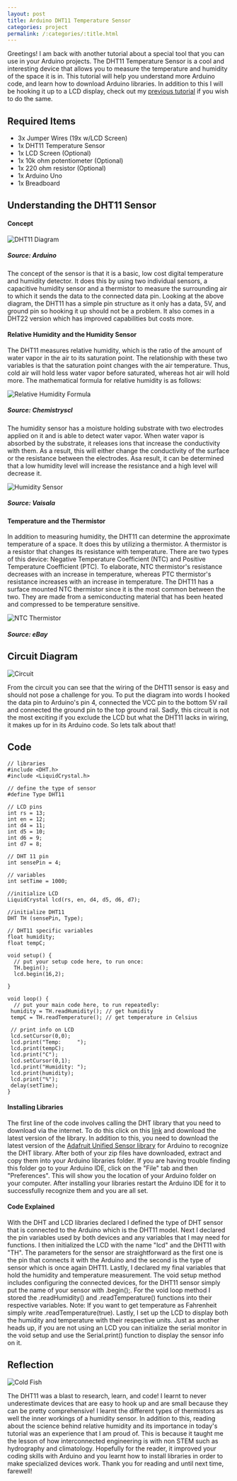 ```yaml
---
layout: post
title: Arduino DHT11 Temperature Sensor
categories: project
permalink: /:categories/:title.html
---
```


Greetings! I am back with another tutorial about a special tool that you can use in your Arduino projects. The DHT11 Temperature Sensor is a cool and interesting device that allows you to measure the temperature and humidity of the space it is in. This tutorial will help you understand more Arduino code, and learn how to download Arduino libraries. In addition to this I will be hooking it up to a LCD display, check out my [previous tutorial](https://ritishpaul.github.io/ritish_blog/project/Arduino-LCD-Display.html) if you wish to do the same.

## Required Items
- 3x Jumper Wires (19x w/LCD Screen)
- 1x DHT11 Temperature Sensor
- 1x LCD Screen (Optional)
- 1x 10k ohm potentiometer (Optional)
- 1x 220 ohm resistor (Optional)
- 1x Arduino Uno
- 1x Breadboard

## Understanding the DHT11 Sensor

#### Concept

![DHT11 Diagram](/ritish_blog/images/dhtdiagram.png)
##### Source: Arduino

The concept of the sensor is that it is a basic, low cost digital temperature and humidity detector. It does this by using two individual sensors, a capacitive humidity sensor and a thermistor to measure the surrounding air to which it sends the data to the connected data pin. Looking at the above diagram, the DHT11 has a simple pin structure as it only has a data, 5V, and ground pin so hooking it up should not be a problem. It also comes in a DHT22 version which has improved capabilities but costs more.

#### Relative Humidity and the Humidity Sensor

The DHT11 measures relative humidity, which is the ratio of the amount of water vapor in the air to its saturation point. The relationship with these two variables is that the saturation point  changes with the air temperature. Thus, cold air will hold less water vapor before saturated, whereas hot air will hold more. The mathematical formula for relative humidity is as follows:

![Relative Humidity Formula](/ritish_blog/images/relativehumidityformula.jpg)
##### Source: Chemistryscl

The humidity sensor has a moisture holding substrate with two electrodes applied on it and is able to detect water vapor. When water vapor is absorbed by the substrate, it releases ions that increase the conductivity with them. As a result, this will either change the conductivity of the surface or the resistance between the electrodes. Asa result, it can be determined that a low humidity level will increase the resistance and a high level will decrease it.

![Humidity Sensor](/ritish_blog/images/humiditysensor.jpg)
##### Source: Vaisala

#### Temperature and the Thermistor

In addition to measuring humidity, the DHT11 can determine the approximate temperature of a space. It does this by utilizing a thermistor. A thermistor is a resistor that changes its resistance with temperature. There are two types of this device: Negative Temperature Coefficient (NTC) and Positive Temperature Coefficient (PTC). To elaborate, NTC thermistor's resistance decreases with an increase in temperature, whereas PTC thermistor's resistance increases with an increase in temperature. The DHT11 has a surface mounted NTC thermistor since it is the most common between the two. They are made from a semiconducting material that has been heated and compressed to be temperature sensitive.

![NTC Thermistor](/ritish_blog/images/ntcthermistor.jpg)
##### Source: eBay

## Circuit Diagram

![Circuit](/ritish_blog/images/circuitdht.jpg)

From the circuit you can see that the wiring of the DHT11 sensor is easy and should not pose a challenge for you. To put the diagram into words I hooked the data pin to Arduino's pin 4, connected the VCC pin to the bottom 5V rail and connected the ground pin to the top ground rail. Sadly, this circuit is not the most exciting if you exclude the LCD but what the DHT11 lacks in wiring, it makes up for in its Arduino code. So lets talk about that!

## Code  

```
// libraries
#include <DHT.h>
#include <LiquidCrystal.h>

// define the type of sensor
#define Type DHT11

// LCD pins
int rs = 13;  
int en = 12;  
int d4 = 11;  
int d5 = 10;  
int d6 = 9;  
int d7 = 8;  

// DHT 11 pin
int sensePin = 4;

// variables
int setTime = 1000;

//initialize LCD
LiquidCrystal lcd(rs, en, d4, d5, d6, d7);  

//initialize DHT11
DHT TH (sensePin, Type);

// DHT11 specific variables
float humidity;
float tempC;

void setup() {
  // put your setup code here, to run once:
  TH.begin();
  lcd.begin(16,2);

}

void loop() {
  // put your main code here, to run repeatedly:
 humidity = TH.readHumidity(); // get humidity
 tempC = TH.readTemperature(); // get temperature in Celsius

 // print info on LCD
 lcd.setCursor(0,0);
 lcd.print("Temp:     ");
 lcd.print(tempC);
 lcd.print("C");
 lcd.setCursor(0,1);
 lcd.print("Humidity: ");
 lcd.print(humidity);
 lcd.print("%");
 delay(setTime);
}
```

#### Installing Libraries

The first line of the code involves calling the DHT library that you need to download via the internet. To do this click on this [link](https://www.arduinolibraries.info/libraries/dht-sensor-library) and download the latest version of the library. In addition to this, you need to download the latest version of the [Adafruit Unified Sensor library](https://www.arduinolibraries.info/libraries/adafruit-unified-sensor) for Arduino to recognize the DHT library. After both of your zip files have downloaded, extract and copy them into your Arduino libraries folder. If you are having trouble finding this folder go to your Arduino IDE, click on the  "File" tab and then "Preferences". This will show you the location of your Arduino folder on your computer. After installing your libraries restart the Arduino IDE for it to successfully recognize them and you are all set.

#### Code Explained
With the DHT and LCD libraries declared I defined the type of DHT sensor that is connected to the Arduino which is the DHT11 model. Next I declared the pin variables used by both devices and any variables that I may need for functions. I then initialized the LCD with the name "lcd" and the DHT11 with "TH". The parameters for the sensor are straightforward as the first one is the pin that connects it with the Arduino and the second is the type of sensor which is once again DHT11. Lastly, I declared my final variables that hold the humidity and temperature measurement. The void setup method includes configuring the connected devices, for the DHT11 sensor simply put the name of your sensor with .begin();. For the void loop method I stored the .readHumidity() and .readTemperature() functions into their respective variables. Note: If you want to get temperature as Fahrenheit simply write .readTemperature(true). Lastly, I set up the LCD to display both the humidity and temperature with their respective units. Just as another heads up, if you are not using an LCD you can initialize the serial monitor in the void setup and use the Serial.print() function to display the sensor info on it.

## Reflection

![Cold Fish](/ritish_blog/images/coldfish.gif)

The DHT11 was a blast to research, learn, and code! I learnt to never underestimate devices that are easy to hook up and are small because they can be pretty comprehensive! I learnt the different types of thermistors as well the inner workings of a humidity sensor. In addition to this, reading about the science behind relative humidity and its importance in today's tutorial was an experience that I am proud of. This is because it taught me the lesson of how interconnected engineering is with non STEM such as hydrography and climatology. Hopefully for the reader, it improved your coding skills with Arduino and you learnt how to install libraries in order to make specialized devices work. Thank you for reading and until next time, farewell!
